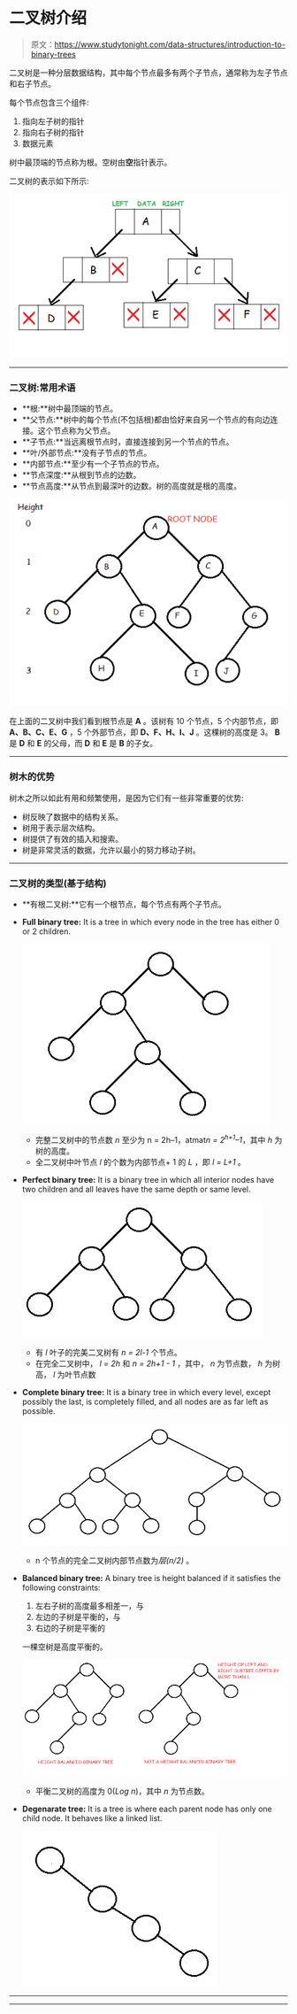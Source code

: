 # 二叉树介绍

> 原文：<https://www.studytonight.com/data-structures/introduction-to-binary-trees>

二叉树是一种分层数据结构，其中每个节点最多有两个子节点，通常称为左子节点和右子节点。

每个节点包含三个组件:

1.  指向左子树的指针
2.  指向右子树的指针
3.  数据元素

树中最顶端的节点称为根。空树由**空**指针表示。

二叉树的表示如下所示:

![Binary Trees](img/e2786650a9fad2c662b724095c37af53.png)

* * *

### 二叉树:常用术语

*   **根:**树中最顶端的节点。
*   **父节点:**树中的每个节点(不包括根)都由恰好来自另一个节点的有向边连接。这个节点称为父节点。
*   **子节点:**当远离根节点时，直接连接到另一个节点的节点。
*   **叶/外部节点:**没有子节点的节点。
*   **内部节点:**至少有一个子节点的节点。
*   **节点深度:**从根到节点的边数。
*   **节点高度:**从节点到最深叶的边数。树的高度就是根的高度。

![Binary Trees](img/f72e776332c47487200934f58613babc.png)

在上面的二叉树中我们看到根节点是 **A** 。该树有 10 个节点，5 个内部节点，即 **A、B、C、E、G** ，5 个外部节点，即 **D、F、H、I、J** 。这棵树的高度是 3。 **B** 是 **D** 和 **E** 的父母，而 **D** 和 **E** 是 **B** 的子女。

* * *

### 树木的优势

树木之所以如此有用和频繁使用，是因为它们有一些非常重要的优势:

*   树反映了数据中的结构关系。
*   树用于表示层次结构。
*   树提供了有效的插入和搜索。
*   树是非常灵活的数据，允许以最小的努力移动子树。

* * *

### 二叉树的类型(基于结构)

*   **有根二叉树:**它有一个根节点，每个节点有两个子节点。
*   **Full binary tree:** It is a tree in which every node in the tree has either 0 or 2 children.

    ![Binary Trees](img/6b640053db33a50a75547d7e48260203.png)

    *   完整二叉树中的节点数 *n* 至少为 n = 2h–1，atmat*n = 2<sup>h+1</sup>–1*，其中 *h* 为树的高度。
    *   全二叉树中叶节点 *l* 的个数为内部节点+ 1 的 *L* ，即 *l = L+1* 。
*   **Perfect binary tree:** It is a binary tree in which all interior nodes have two children and all leaves have the same depth or same level.

    ![Binary Trees](img/e065f7d0d2aed42ef5a6ee388e79ec6c.png)

    *   有 *l* 叶子的完美二叉树有 *n = 2l-1* 个节点。
    *   在完全二叉树中， *l = 2h* 和 *n = 2h+1 - 1* ，其中， *n* 为节点数， *h* 为树高， *l* 为叶节点数
*   **Complete binary tree:** It is a binary tree in which every level, except possibly the last, is completely filled, and all nodes are as far left as possible.

    ![Binary Trees](img/4d927deac687612665ef2da1a8680291.png)

    *   n 个节点的完全二叉树内部节点数为*层(n/2)* 。
*   **Balanced binary tree:** A binary tree is height balanced if it satisfies the following constraints:
    1.  左右子树的高度最多相差一，与
    2.  左边的子树是平衡的，与
    3.  右边的子树是平衡的

    一棵空树是高度平衡的。

    ![Binary Trees](img/a59457550c9ad521b2b887702095b133.png)

    *   平衡二叉树的高度为 0(*Log n*)，其中 *n* 为节点数。
*   **Degenarate tree:** It is a tree is where each parent node has only one child node. It behaves like a linked list.

    ![Binary Trees](img/5db3a49b87625d168815fff6175a6c8d.png)

* * *

* * *